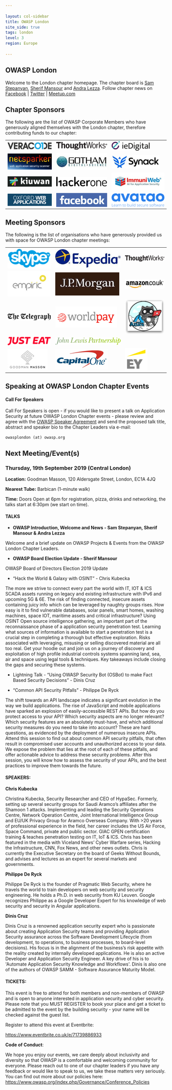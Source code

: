 ```yaml
---

layout: col-sidebar
title: OWASP London
site_side: true
tags: london
level: 3
region: Europe

---
```

OWASP London
-------------
Welcome to the London chapter homepage. The chapter board is <a href="mailto:sam.stepanyan@owasp.org">Sam Stepanyan</a>, <a href="mailto:sherif.mansour@owasp.org">Sherif Mansour</a> and <a href="mailto:andra.lezza@owasp.org">Andra Lezza</a>. Follow chapter news on [Facebook](https://www.facebook.com/OWASPLondon) | [Twitter](https://twitter.com/owasplondon) | [Meetup.com](https://meetup.com/OWASP-London)

Chapter Sponsors
----------------
The following are the list of OWASP Corporate Members who have generously aligned themselves with the London chapter, therefore contributing funds to our chapter:

<table cellpadding="15" cellspacing="0">
<tr>
<td>

<img src="assets/images/VeraCode_logo.png" alt=""/>

</td>
<td>

<img src="assets/images/ThoughtWorks-logo.png" alt=""/>

</td>
<td>
<img src="assets/images/IEDigital-logo.png" alt=""/>


</td>
</tr>
<tr>
<td>
<img src="assets/images/NetSparker_Logo_New.jpg" alt=""/>

</td>
<td>
<img src="assets/images/GDS_LOGO_SMALL.jpg" alt=""/>

</td>
<td>
<img src="assets/images/Synack_Logo.jpg" alt="Synack Logo"/>

</td>
</tr>
<tr>
<td>
<img src="assets/images/KiuwanLogoSmall.png" alt="KiuwanLogoSmall.png"/>

</td>
<td>
<img src="assets/images/HackerOneLogo.png" alt="HackerOneLogo.png"/>

</td>
<td>
<img src="assets/images/ImmuniWebLogo.jpg" alt="ImmuniWebLogo.jpg"/>

</td>
</tr>
<tr>
<td>
<img src="assets/images/OxfordWebAppsLogo2.png" alt="OxfordWebAppsLogo2.png"/>

</td>
<td>
<img src="assets/images/FacebookLogoBlue.png " alt="FacebookLogoBlue.png "/>

</td>
<td>
<img src="assets/images/AvataoLogoBlue.png" alt="AvataoLogoBlue.png"/>

</td>
</tr>
<tr>
</tr>
</table>


Meeting Sponsors
----------------

The following is the list of organisations who have generously provided us with space for OWASP London chapter meetings:

<table cellpadding="10" cellspacing="0" border="0">
<tr>
<td>
<img src="assets/images/Skype_logo_solid.jpg" alt="Skype_logo_solid.jpg"/>

</td>
<td>
<img src="assets/images/Expedia_Logo.jpg" alt="Expedia_Logo.jpg"/>

</td>
<td>
<img src="assets/images/ThoughtWorks-logo.png" alt=""/>

</td>
</tr>
<tr>
<td>
<img src="assets/images/Empiric_Logo.jpg" alt=""/>

</td>
<td>
<img src="assets/images/JPMorgan_Logo.jpg" alt=""/>

</td>
<td>
<img src="assets/images/AmazonUKLogo.jpg" alt=""/>

</td>
</tr>
<tr>
<td>
<img src="assets/images/Telegraph_Logo.png" alt=""/>

</td>
<td>
<img src="assets/images/Worldpay_Logo.png" alt=""/>

</td>
<td>

<img src="assets/images/AzureAdvocatesLogo.png" alt=""/>

</td>
</tr>
<tr>
<td>
<img src="assets/images/JustEat_Logo.png " alt=""/>

</td>
<td>
<img src="assets/images/JohnLewisLogo.jpg" alt=""/>

</td>
<td>
</td>
</tr>
<tr>
<td>
<img src="assets/images/GoodmanMassonLogo.jpg" alt=""/>

</td>
<td>
<img src="assets/images/CapitalOneLogo.png" alt=""/>

</td>
<td>
<img src="assets/images/EYLogo.png" alt=""/>

</td>
</tr>
</table>

Speaking at OWASP London Chapter Events
---------------------------------------

#### Call For Speakers

Call For Speakers is open - if you would like to present a talk on Application Security at future OWASP London Chapter events - please review and agree with the [OWASP Speaker Agreement](Speaker_Agreement "wikilink") and send the proposed talk title, abstract and speaker bio to the Chapter Leaders via e-mail:

`owasplondon (at) owasp.org`

Next Meeting/Event(s)
---------------------

### Thursday, 19th September 2019 (Central London)

**Location:** Goodman Masson, 120 Aldersgate Street, London, EC1A 4JQ

**Nearest Tube:** Barbican (1-minute walk)

**Time:** Doors Open at 6pm for registration, pizza, drinks and networking, the talks start at 6:30pm (we start on time).

#### TALKS

-   **OWASP Introduction, Welcome and News - Sam Stepanyan, Sherif Mansour & Andra Lezza**


Welcome and a brief update on OWASP Projects & Events from the OWASP London Chapter Leaders.

-   **OWASP Board Election Update - Sherif Mansour**


OWASP Board of Directors Election 2019 Update

-    “Hack the World & Galaxy with OSINT” - Chris Kubecka


The more we strive to connect every part the world with IT, IOT & ICS SCADA assets running on legacy and existing infrastructure with IPv6 and upcoming 5G & 6E. The risk of finding connected, insecure assets containing juicy info which can be leveraged by naughty groups rises. How easy is it to find vulnerable databases, solar panels, smart homes, washing machines, space IOT, maritime assets and critical infrastructure? Using OSINT Open source intelligence gathering, an important part of the reconnaissance phase of a application security penetration test. Learning what sources of information is available to start a penetration test is a crucial step in completing a thorough but effective exploration. Risks associated with leveraging, misusing or selling discovered material are all too real. Get your hoodie out and join us on a journey of discovery and exploitation of high profile industrial controls systems spanning land, sea, air and space using legal tools & techniques. Key takeaways include closing the gaps and securing these systems.

-    Lightning Talk - “Using OWASP Security Bot (OSBot) to make Fact Based Security Decisions” - Dinis Cruz

<!-- -->

-    “Common API Security Pitfalls” - Philippe De Ryck


The shift towards an API landscape indicates a significant evolution in the way we build applications. The rise of JavaScript and mobile applications have sparked an explosion of easily-accessible REST APIs. But how do you protect access to your API? Which security aspects are no longer relevant? Which security features are an absolutely must-have, and which additional security measures do you need to take into account? These are hard questions, as evidenced by the deployment of numerous insecure APIs. Attend this session to find out about common API security pitfalls, that often result in compromised user accounts and unauthorized access to your data. We expose the problem that lies at the root of each of these pitfalls, and offer actionable advice to address these security problems. After this session, you will know how to assess the security of your APIs, and the best practices to improve them towards the future.

#### SPEAKERS:

**Chris Kubecka**


Christina Kubecka, Security Researcher and CEO of HypaSec. Formerly, setting up several security groups for Saudi Aramco’s affiliates after the Shamoon 1 attacks. Implementing and leading the Security Operations Centre, Network Operation Centre, Joint International Intelligence Group and EU/UK Privacy Group for Aramco Overseas Company. With &gt;20 years of professional experience in the field, her career includes the US Air Force, Space Command, private and public sector. GIAC GPEN certification training & teaches penetration testing on IT, IoT & ICS. Chris has been featured in the media with Viceland News’ Cyber Warfare series, Hacking the Infrastructure, CNN, Fox News, and other news outlets. Chris is currently the Executive Secretary on the board of Geeks Without Bounds, and advises and lectures as an expert for several markets and governments.

**Philippe De Ryck**


Philippe De Ryck is the founder of Pragmatic Web Security, where he travels the world to train developers on web security and security engineering. He holds a Ph.D. in web security from KU Leuven. Google recognizes Philippe as a Google Developer Expert for his knowledge of web security and security in Angular applications.

**Dinis Cruz**


Dinis Cruz is a renowned application security expert who is passionate about creating Application Security teams and providing Application Security assurance across the Software Development Lifecycle (from development, to operations, to business processes, to board-level decisions). His focus is in the alignment of the business’s risk appetite with the reality created by internally developed applications. He is also an active Developer and Application Security Engineer. A key drive of his is to 'Automate Application Security Knowledge and Workflows'. Dinis is also one of the authors of OWASP SAMM - Software Assurance Maturity Model.

#### TICKETS:

This event is free to attend for both members and non-members of OWASP and is open to anyone interested in application security and cyber security. Please note that you MUST REGISTER to book your place and get a ticket to be admitted to the event by the building security - your name will be checked against the guest list.

Register to attend this event at Eventbrite:

<https://www.eventbrite.co.uk/e/71739886933>

**Code of Conduct**:


We hope you enjoy our events, we care deeply about inclusivity and diversity so that OWASP is a comfortable and welcoming community for everyone. Please reach out to one of our chapter leaders if you have any feedback or would like to speak to us, we take these matters very seriously. You can find out more about our policies here: <https://www.owasp.org/index.php/Governance/Conference_Policies>

